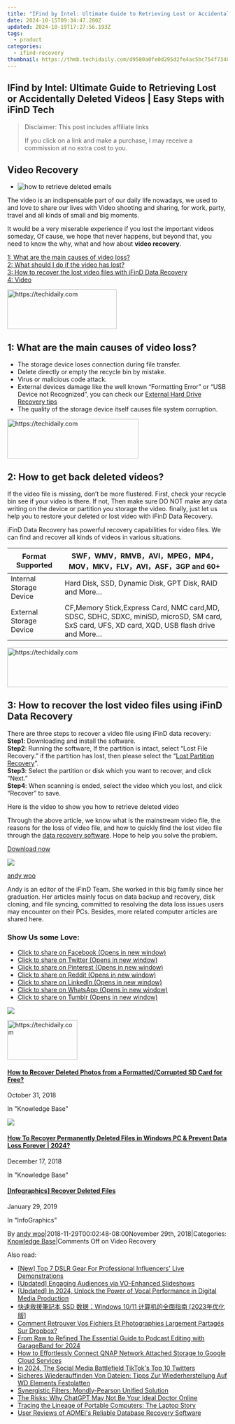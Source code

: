 ```yaml
---
title: "IFind by Intel: Ultimate Guide to Retrieving Lost or Accidentally Deleted Videos | Easy Steps with iFinD Tech"
date: 2024-10-15T09:34:47.280Z
updated: 2024-10-19T17:27:56.193Z
tags:
  - product
categories:
  - ifind-recovery
thumbnail: https://thmb.techidaily.com/d9580a0fe0d295d2fe4ac5bc754f7348af6d4884ba16ea4dee8b131acea9d9aa.jpg
---
```


## IFind by Intel: Ultimate Guide to Retrieving Lost or Accidentally Deleted Videos | Easy Steps with iFinD Tech

>  Disclaimer: This post includes affiliate links
>
>  If you click on a link and make a purchase, I may receive a commission at no extra cost to you.
>

## Video Recovery

* ![how to retrieve deleted emails](https://i0.wp.com/www.ifind-recovery.com/wp-content/uploads/2018/11/video-recovery.jpg?fit=640%2C434&ssl=1)

The video is an indispensable part of our daily life nowadays, we used to and love to share our lives with Video shooting and sharing, for work, party, travel and all kinds of small and big moments.

It would be a very miserable experience if you lost the important videos someday, Of cause, we hope that never happens, but beyond that, you need to know the why, what and how about **video recovery**.

[1: What are the main causes of video loss?](https://www.ifind-recovery.com/how-to/video-recovery/#part1)  
[2: What should I do if the video has lost?](https://www.ifind-recovery.com/how-to/video-recovery/#part2)  
[3: How to recover the lost video files with iFinD Data Recovery](https://www.ifind-recovery.com/how-to/video-recovery/#part3)  
[4: Video](https://www.ifind-recovery.com/how-to/video-recovery/#part4)

<!-- affiliate ads begin -->
<a href="https://aligracehair.sjv.io/c/5597632/2135412/19272" target="_top" id="2135412">
  <img src="//a.impactradius-go.com/display-ad/19272-2135412" border="0" alt="https://techidaily.com" width="250" height="90"/>
</a>
<img height="0" width="0" src="https://aligracehair.sjv.io/i/5597632/2135412/19272" style="position:absolute;visibility:hidden;" border="0" />
<!-- affiliate ads end -->

## 1: What are the main causes of video loss?

* The storage device loses connection during file transfer.
* Delete directly or empty the recycle bin by mistake.
* Virus or malicious code attack.
* External devices damage like the well known “Formatting Error” or “USB Device not Recognized”, you can check our [External Hard Drive Recovery tips](https://www.ifind-recovery.com/how-to/external-hard-drive-data-recovery/)
* The quality of the storage device itself causes file system corruption.

<!-- affiliate ads begin -->
<a href="https://aligracehair.sjv.io/c/5597632/2047361/19272" target="_top" id="2047361">
  <img src="//a.impactradius-go.com/display-ad/19272-2047361" border="0" alt="https://techidaily.com" width="300" height="90"/>
</a>
<img height="0" width="0" src="https://aligracehair.sjv.io/i/5597632/2047361/19272" style="position:absolute;visibility:hidden;" border="0" />
<!-- affiliate ads end -->

## 2: How to get back deleted videos?

If the video file is missing, don’t be more flustered. First, check your recycle bin see if your video is there. If not, Then make sure DO NOT make any data writing on the device or partition you storage the video. finally, just let us help you to restore your deleted or lost video with iFinD Data Recovery.

iFinD Data Recovery has powerful recovery capabilities for video files. We can find and recover all kinds of videos in various situations.

| Format Supported        | SWF，WMV，RMVB，AVI，MPEG，MP4，MOV，MKV，FLV，AVI，ASF，3GP and **60+**                                                                                 |
| ----------------------- | --------------------------------------------------------------------------------------------------------------------------------------------- |
| Internal Storage Device | Hard Disk, SSD, Dynamic Disk, GPT Disk, RAID and More…                                                                                        |
| External Storage Device | CF,Memory Stick,Express Card, NMC card,MD, SDSC, SDHC, SDXC, miniSD, microSD, SM card, SxS card, UFS, XD card, XQD, USB flash drive and More… |

<!-- affiliate ads begin -->
<a href="https://ephamedtechinc.pxf.io/c/5597632/2136619/26400" target="_top" id="2136619">
  <img src="//a.impactradius-go.com/display-ad/26400-2136619" border="0" alt="https://techidaily.com" width="728" height="90"/>
</a>
<img height="0" width="0" src="https://ephamedtechinc.pxf.io/i/5597632/2136619/26400" style="position:absolute;visibility:hidden;" border="0" />
<!-- affiliate ads end -->

## 3: How to recover the lost video files using iFinD Data Recovery

There are three steps to recover a video file using iFinD data recovery:  
**Step1**: Downloading and install the software.  
**Step2**: Running the software, If the partition is intact, select “Lost File Recovery.” if the partition has lost, then please select the “[Lost Partition Recovery](https://www.ifind-recovery.com/how-to/lost-partition-recovery-windows/)”.  
**Step3**: Select the partition or disk which you want to recover, and click “Next.”  
**Step4**: When scanning is ended, select the video which you lost, and click “Recover” to save.

Here is the video to show you how to retrieve deleted video

Through the above article, we know what is the mainstream video file, the reasons for the loss of video file, and how to quickly find the lost video file through the [data recovery software](https://www.ifind-recovery.com). Hope to help you solve the problem.

[Download now](https://www.ifind-recovery.com/ifind-data-recovery-software-free-download/)

![](https://i0.wp.com/www.ifind-recovery.com/wp-content/uploads/2024/03/R-C.png?resize=100%2C100&ssl=1)

[andy woo](https://www.ifind-recovery.com/author/andywoo/)

Andy is an editor of the iFinD Team. She worked in this big family since her graduation. Her articles mainly focus on data backup and recovery, disk cloning, and file syncing, committed to resolving the data loss issues users may encounter on their PCs. Besides, more related computer articles are shared here.

### Show Us some Love:

* [Click to share on Facebook (Opens in new window)](https://www.ifind-recovery.com/how-to/video-recovery/?share=facebook&nb=1 "Click to share on Facebook")
* [Click to share on Twitter (Opens in new window)](https://www.ifind-recovery.com/how-to/video-recovery/?share=twitter&nb=1 "Click to share on Twitter")
* [Click to share on Pinterest (Opens in new window)](https://www.ifind-recovery.com/how-to/video-recovery/?share=pinterest&nb=1 "Click to share on Pinterest")
* [Click to share on Reddit (Opens in new window)](https://www.ifind-recovery.com/how-to/video-recovery/?share=reddit&nb=1 "Click to share on Reddit")
* [Click to share on LinkedIn (Opens in new window)](https://www.ifind-recovery.com/how-to/video-recovery/?share=linkedin&nb=1 "Click to share on LinkedIn")
* [Click to share on WhatsApp (Opens in new window)](https://www.ifind-recovery.com/how-to/video-recovery/?share=jetpack-whatsapp&nb=1 "Click to share on WhatsApp")
* [Click to share on Tumblr (Opens in new window)](https://www.ifind-recovery.com/how-to/video-recovery/?share=tumblr&nb=1 "Click to share on Tumblr")

[![](https://i0.wp.com/www.ifind-recovery.com/wp-content/uploads/2018/10/How-To-Recover-Deleted-Photos-Pictures-From-SD-Card-1.jpg?fit=640%2C426&ssl=1&resize=350%2C200)](https://www.ifind-recovery.com/how-to/how-to-recover-deleted-photos-from-sd-card/ "How to Recover Deleted Photos from a Formatted/Corrupted SD Card for Free?")

<!-- affiliate ads begin -->
<a href="https://united.elfm.net/c/5597632/2139558/4704" target="_top" id="2139558">
  <img src="//a.impactradius-go.com/display-ad/4704-2139558" border="0" alt="https://techidaily.com" width="160" height="90"/>
</a>
<img height="0" width="0" src="https://united.elfm.net/i/5597632/2139558/4704" style="position:absolute;visibility:hidden;" border="0" />
<!-- affiliate ads end -->

#### [How to Recover Deleted Photos from a Formatted/Corrupted SD Card for Free?](https://www.ifind-recovery.com/how-to/how-to-recover-deleted-photos-from-sd-card/ "How to Recover Deleted Photos from a Formatted/Corrupted SD Card for Free?")

October 31, 2018

In "Knowledge Base"

[![](https://i0.wp.com/www.ifind-recovery.com/wp-content/uploads/2018/12/Windows_10.png?fit=1025%2C576&ssl=1&resize=350%2C200)](https://www.ifind-recovery.com/how-to/recover-deleted-files-windows-10-7-8/ "How To Recover Permanently Deleted Files in Windows PC &#038; Prevent Data Loss Forever | 2024?")

#### [How To Recover Permanently Deleted Files in Windows PC & Prevent Data Loss Forever | 2024?](https://www.ifind-recovery.com/how-to/recover-deleted-files-windows-10-7-8/ "How To Recover Permanently Deleted Files in Windows PC &#038; Prevent Data Loss Forever | 2024?")

December 17, 2018

In "Knowledge Base"

[](https://www.ifind-recovery.com/data-recovery-infographics/infographics-recover-deleted-files/ "[Infographics] Recover Deleted Files")

#### [\[Infographics\] Recover Deleted Files](https://www.ifind-recovery.com/data-recovery-infographics/infographics-recover-deleted-files/ "[Infographics] Recover Deleted Files")

January 29, 2019

In "InfoGraphics"

By [andy woo](https://www.ifind-recovery.com/author/andywoo/ "Posts by andy woo")|2018-11-29T00:02:48-08:00November 29th, 2018|Categories: [Knowledge Base](https://www.ifind-recovery.com/category/how-to/)|Comments Off on Video Recovery

<ins class="adsbygoogle"
     style="display:block"
     data-ad-format="autorelaxed"
     data-ad-client="ca-pub-7571918770474297"
     data-ad-slot="1223367746"></ins>

<ins class="adsbygoogle"
     style="display:block"
     data-ad-client="ca-pub-7571918770474297"
     data-ad-slot="8358498916"
     data-ad-format="auto"
     data-full-width-responsive="true"></ins>

<span class="atpl-alsoreadstyle">Also read:</span>
<div><ul>
<li><a href="https://facebook-video-share.techidaily.com/new-top-7-dslr-gear-for-professional-influencers-live-demonstrations/"><u>[New] Top 7 DSLR Gear For Professional Influencers' Live Demonstrations</u></a></li>
<li><a href="https://screen-sharing-recording.techidaily.com/updated-engaging-audiences-via-vo-enhanced-slideshows/"><u>[Updated] Engaging Audiences via VO-Enhanced Slideshows</u></a></li>
<li><a href="https://screen-sharing-recording.techidaily.com/updated-in-2024-unlock-the-power-of-vocal-performance-in-digital-media-production/"><u>[Updated] In 2024, Unlock the Power of Vocal Performance in Digital Media Production</u></a></li>
<li><a href="https://win-wonderful.techidaily.com/ssd-windows-1011-2023/"><u>快速救援筆記本 SSD 数据：Windows 10/11 计算机的全面指南 [2023年优化版]</u></a></li>
<li><a href="https://win-wonderful.techidaily.com/comment-retrouver-vos-fichiers-et-photographies-largement-partages-sur-dropbox/"><u>Comment Retrouver Vos Fichiers Et Photographies Largement Partagés Sur Dropbox?</u></a></li>
<li><a href="https://some-knowledge.techidaily.com/from-raw-to-refined-the-essential-guide-to-podcast-editing-with-garageband-for-2024/"><u>From Raw to Refined The Essential Guide to Podcast Editing with GarageBand for 2024</u></a></li>
<li><a href="https://win-wonderful.techidaily.com/how-to-effortlessly-connect-qnap-network-attached-storage-to-google-cloud-services/"><u>How to Effortlessly Connect QNAP Network Attached Storage to Google Cloud Services</u></a></li>
<li><a href="https://twitter-videos.techidaily.com/in-2024-the-social-media-battlefield-tiktoks-top-10-twitters/"><u>In 2024, The Social Media Battlefield TikTok's Top 10 Twitters</u></a></li>
<li><a href="https://win-wonderful.techidaily.com/sicheres-wiederauffinden-von-dateien-tipps-zur-wiederherstellung-auf-wd-elements-festplatten/"><u>Sicheres Wiederauffinden Von Dateien: Tipps Zur Wiederherstellung Auf WD Elements Festplatten</u></a></li>
<li><a href="https://mondly-stories.techidaily.com/synergistic-filters-mondly-pearson-unified-solution/"><u>Synergistic Filters: Mondly-Pearson Unified Solution</u></a></li>
<li><a href="https://tech-haven.techidaily.com/the-risks-why-chatgpt-may-not-be-your-ideal-doctor-online/"><u>The Risks: Why ChatGPT May Not Be Your Ideal Doctor Online</u></a></li>
<li><a href="https://tech-haven.techidaily.com/tracing-the-lineage-of-portable-computers-the-laptop-story/"><u>Tracing the Lineage of Portable Computers: The Laptop Story</u></a></li>
<li><a href="https://win-wonderful.techidaily.com/user-reviews-of-aomeis-reliable-database-recovery-software/"><u>User Reviews of AOMEI's Reliable Database Recovery Software</u></a></li>
</ul></div>

